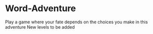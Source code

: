 # Word-Adventure
Play a game where your fate depends on the choices you make in this adventure 
New levels to be added
